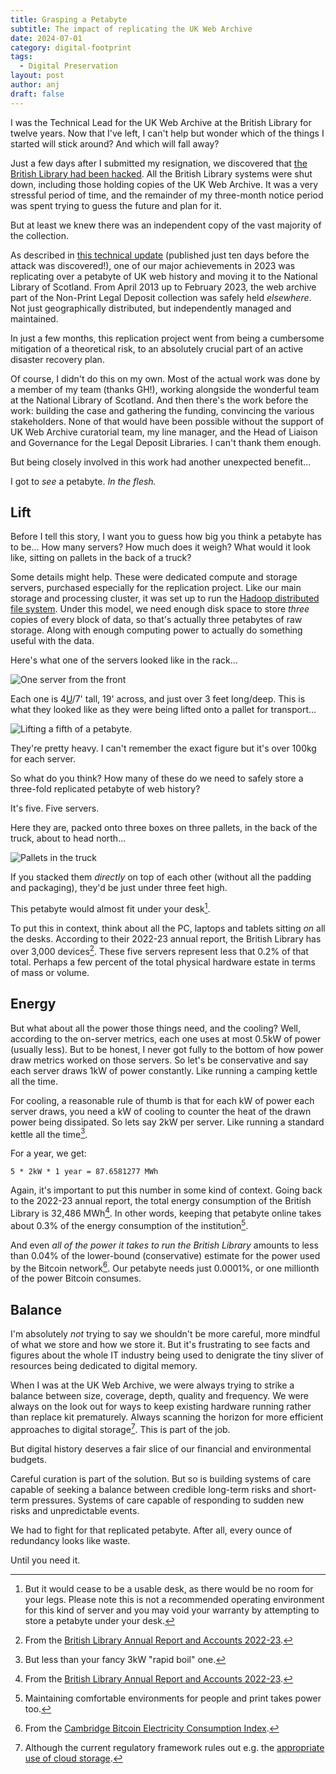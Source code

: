 ```yaml
---
title: Grasping a Petabyte
subtitle: The impact of replicating the UK Web Archive
date: 2024-07-01
category: digital-footprint
tags:
  - Digital Preservation
layout: post
author: anj
draft: false
---
```

I was the Technical Lead for the UK Web Archive at the British Library for twelve years. Now that I've left, I can't help but wonder which of the things I started will stick around? And which will fall away?

Just a few days after I submitted my resignation, we discovered that [the British Library had been hacked](https://en.wikipedia.org/wiki/British_Library_cyberattack). All the British Library systems were shut down, including those holding copies of the UK Web Archive. It was a very stressful period of time, and the remainder of my three-month notice period was spent trying to guess the future and plan for it.

But at least we knew there was an independent copy of the vast majority of the collection.

As described in [this technical update](https://blogs.bl.uk/webarchive/2023/10/uk-web-archive-technical-update-autumn-2023.html) (published just ten days before the attack was discovered!), one of our major achievements in 2023 was replicating over a petabyte of UK web history and moving it to the National Library of Scotland. From April 2013 up to February 2023, the web archive part of the Non-Print Legal Deposit collection was safely held *elsewhere*. Not just geographically distributed, but independently managed and maintained.

In just a few months, this replication project went from being a cumbersome mitigation of a theoretical risk, to an absolutely crucial part of an active disaster recovery plan. 

Of course, I didn't do this on my own. Most of the actual work was done by a member of my team (thanks GH!), working alongside the wonderful team at the National Library of Scotland. And then there's the work before the work: building the case and gathering the funding, convincing the various stakeholders. None of that would have been possible without the support of UK Web Archive curatorial team, my line manager, and the Head of Liaison and Governance for the Legal Deposit Libraries. I can't thank them enough.

But being closely involved in this work had another unexpected benefit...

I got to *see* a petabyte. *In the flesh.*

## Lift

Before I tell this story, I want you to guess how big you think a petabyte has to be... How many servers? How much does it weigh? What would it look like, sitting on pallets in the back of a truck?

Some details might help. These were dedicated compute and storage servers, purchased especially for the replication project. Like our main storage and processing cluster, it was set up to run the [Hadoop distributed file system](https://hadoop.apache.org/docs/r1.2.1/hdfs_design.html). Under this model, we need enough disk space to store *three* copies of every block of data, so that's actually three petabytes of raw storage. Along with enough computing power to actually do something useful with the data.

Here's what one of the servers looked like in the rack...

![One server from the front](/assets/images/uploads/img_3391.jpeg)

Each one is 4[U](https://en.wikipedia.org/wiki/Rack_unit)/7' tall, 19' across, and just over 3 feet long/deep. This is what they looked like as they were being lifted onto a pallet for transport...

![Lifting a fifth of a petabyte.](/assets/images/uploads/img_3389.jpeg)

They're pretty heavy. I can't remember the exact figure but it's over 100kg for each server. 

So what do you think? How many of these do we need to safely store a three-fold replicated petabyte of web history?

It's five. Five servers.

Here they are, packed onto three boxes on three pallets, in the back of the truck, about to head north...

![Pallets in the truck](/assets/images/uploads/img_3394.jpeg)

If you stacked them _directly_ on top of each other (without all the padding and packaging), they'd be just under three feet high. 

This petabyte would almost fit under your desk[^0].

To put this in context, think about all the PC, laptops and tablets sitting *on* all the desks. According to their 2022-23 annual report, the British Library has over 3,000 devices[^1]. These five servers represent less that 0.2% of that total. Perhaps a few percent of the total physical hardware estate in terms of mass or volume.

## Energy

But what about all the power those things need, and the cooling? Well, according to the on-server metrics, each one uses at most 0.5kW of power (usually less). But to be honest, I never got fully to the bottom of how power draw metrics worked on those servers. So let's be conservative and say each server draws 1kW of power constantly. Like running a camping kettle all the time.

For cooling, a reasonable rule of thumb is that for each kW of power each server draws, you need a kW of cooling to counter the heat of the drawn power being dissipated.  So lets say 2kW per server. Like running a standard kettle all the time[^2].

For a year, we get:

```
5 * 2kW * 1 year = 87.6581277 MWh
```

Again, it's important to put this number in some kind of context. Going back to the 2022-23 annual report, the total energy consumption of the British Library is 32,486 MWh[^1]. In other words, keeping that petabyte online takes about 0.3% of the energy consumption of the institution[^3].

And even *all of the power it takes to run the British Library* amounts to less than 0.04% of the lower-bound (conservative) estimate for the power used by the Bitcoin network[^4]. Our petabyte needs just 0.0001%, or one millionth of the power Bitcoin consumes.

## Balance

I'm absolutely *not* trying to say we shouldn't be more careful, more mindful of what we store and how we store it.  But it's frustrating to see facts and figures about the whole IT industry being used to denigrate the tiny sliver of resources being dedicated to digital memory.

When I was at the UK Web Archive, we were always trying to strike a balance between size, coverage, depth, quality and frequency. We were always on the look out for ways to keep existing hardware running rather than replace kit prematurely. Always scanning the horizon for more efficient approaches to digital storage[^5]. This is part of the job. 

But digital history deserves a fair slice of our financial and environmental budgets.

Careful curation is part of the solution. But so is building systems of care capable of seeking a balance between credible long-term risks and short-term pressures. Systems of care capable of responding to sudden new risks and unpredictable events.

We had to fight for that replicated petabyte. After all, every ounce of redundancy  looks like waste.

Until you need it.




[^0]: But it would cease to be a usable desk, as there would be no room for your legs. Please note this is not a recommended operating environment for this kind of server and you may void your warranty by attempting to store a petabyte under your desk.
[^1]: From the [British Library Annual Report and Accounts 2022-23](https://www.gov.uk/government/publications/british-library-annual-report-and-accounts-2022-23). 
[^2]: But less than your fancy 3kW "rapid boil" one.
[^3]: Maintaining comfortable environments for people and print takes power too.
[^4]: From the [Cambridge Bitcoin Electricity Consumption Index](https://ccaf.io/cbnsi/cbeci).
[^5]: Although the current regulatory framework rules out e.g. the [appropriate use of cloud storage](https://www.dpconline.org/blog/is-digital-preservation-bad-for-the-environment).
